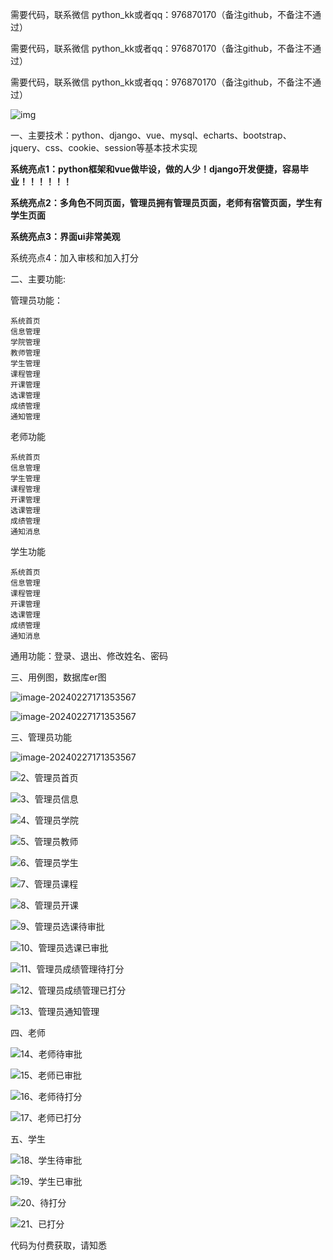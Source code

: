 需要代码，联系微信 python_kk或者qq：976870170（备注github，不备注不通过）

需要代码，联系微信 python_kk或者qq：976870170（备注github，不备注不通过）

需要代码，联系微信 python_kk或者qq：976870170（备注github，不备注不通过）

![img](./200.png)



一、主要技术：python、django、vue、mysql、echarts、bootstrap、jquery、css、cookie、session等基本技术实现

**系统亮点1：python框架和vue做毕设，做的人少！django开发便捷，容易毕业！！！！！！**

**系统亮点2：多角色不同页面，管理员拥有管理员页面，老师有宿管页面，学生有学生页面**

**系统亮点3：界面ui非常美观**

系统亮点4：加入审核和加入打分


 二、主要功能:

管理员功能：

```
系统首页
信息管理
学院管理
教师管理
学生管理
课程管理
开课管理
选课管理
成绩管理
通知管理
```



老师功能

```
系统首页
信息管理
学生管理
课程管理
开课管理
选课管理
成绩管理
通知消息
```



学生功能

```
系统首页
信息管理
课程管理
开课管理
选课管理
成绩管理
通知消息
```



通用功能：登录、退出、修改姓名、密码

三、用例图，数据库er图



![image-20240227171353567](./image-20240227171353567.png)



![image-20240227171353567](./20240227171439.png)







三、管理员功能

![image-20240227171353567](./1、教务管理系统登录.png)



![2、管理员首页](./2、管理员首页.png)



![3、管理员信息](./3、管理员信息.png)



![4、管理员学院](./4、管理员学院.png)





![5、管理员教师](./5、管理员教师.png)





![6、管理员学生](./6、管理员学生.png)





![7、管理员课程](./7、管理员课程.png)



![8、管理员开课](./8、管理员开课.png)



![9、管理员选课待审批](./9、管理员选课待审批.png)



![10、管理员选课已审批](./10、管理员选课已审批.png)





![11、管理员成绩管理待打分](./11、管理员成绩管理待打分.png)







![12、管理员成绩管理已打分](./12、管理员成绩管理已打分.png)





![13、管理员通知管理](./13、管理员通知管理.png)



四、老师



![14、老师待审批](./14、老师待审批.png)

![15、老师已审批](./15、老师已审批.png)



![16、老师待打分](./16、老师待打分.png)

![17、老师已打分](./17、老师已打分.png)



五、学生

![18、学生待审批](./18、学生待审批.png)

![19、学生已审批](./19、学生已审批.png)

![20、待打分](./20、待打分.png)



![21、已打分](./21、已打分.png)





代码为付费获取，请知悉
